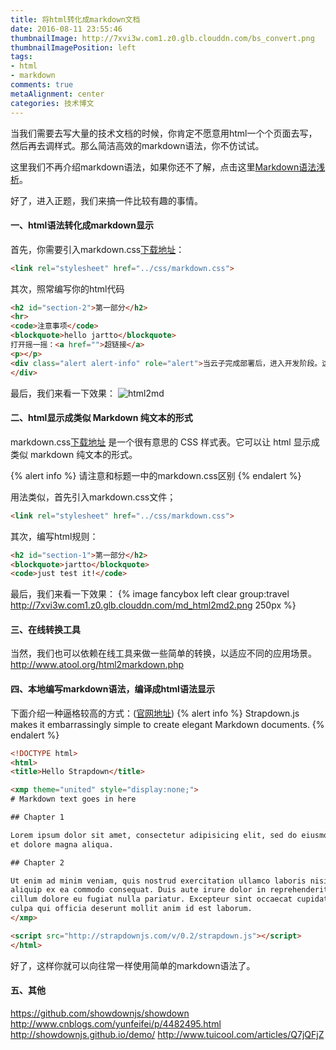 ```yaml
---
title: 将html转化成markdown文档
date: 2016-08-11 23:55:46
thumbnailImage: http://7xvi3w.com1.z0.glb.clouddn.com/bs_convert.png
thumbnailImagePosition: left
tags: 
- html
- markdown
comments: true
metaAlignment: center
categories: 技术博文
---
```

当我们需要去写大量的技术文档的时候，你肯定不愿意用html一个个页面去写，然后再去调样式。那么简洁高效的markdown语法，你不仿试试。
<!-- more -->
这里我们不再介绍markdown语法，如果你还不了解，点击这里[Markdown语法浅析](http://jartto.wang/2015/07/05/Comprehension-of-Markdown-Grammatical-Structure/)。

好了，进入正题，我们来搞一件比较有趣的事情。

#### 一、html语法转化成markdown显示
首先，你需要引入markdown.css[下载地址](https://github.com/mrcoles/markdown-css/blob/master/markdown.css)：
```html
<link rel="stylesheet" href="../css/markdown.css">
```
其次，照常编写你的html代码
```html
<h2 id="section-2">第一部分</h2>
<hr>
<code>注意事项</code>
<blockquote>hello jartto</blockquote>
打开摇一摇：<a href="">超链接</a>
<p></p>
<div class="alert alert-info" role="alert">当云子完成部署后，进入开发阶段。这里我们通常会有三个需求：获取云子设备的部署位置及相关配置的信息，批量修改云子设备的一些配置如UUID、功率、频率、密码等，检测配置是否正确。
</div>
```
最后，我们来看一下效果：
![html2md](http://7xvi3w.com1.z0.glb.clouddn.com/md_html2md.png)

#### 二、html显示成类似 Markdown 纯文本的形式
markdown.css[下载地址](http://mrcoles.com/demo/markdown-css/) 是一个很有意思的 CSS 样式表。它可以让 html 显示成类似 markdown 纯文本的形式。

{% alert info %}
请注意和标题一中的markdown.css区别
{% endalert %}

用法类似，首先引入markdown.css文件；
```html
<link rel="stylesheet" href="../css/markdown.css">
```
其次，编写html规则：
```html
<h2 id="section-1">第一部分</h2>
<blockquote>jartto</blockquote>
<code>just test it!</code>
```
最后，我们来看一下效果：
{% image fancybox left clear group:travel http://7xvi3w.com1.z0.glb.clouddn.com/md_html2md2.png 250px %}

#### 三、在线转换工具
当然，我们也可以依赖在线工具来做一些简单的转换，以适应不同的应用场景。
http://www.atool.org/html2markdown.php

#### 四、本地编写markdown语法，编译成html语法显示
下面介绍一种逼格较高的方式：([官网地址](http://strapdownjs.com))
{% alert info %}
Strapdown.js makes it embarrassingly simple to create elegant Markdown documents.
{% endalert %}
```html
<!DOCTYPE html>
<html>
<title>Hello Strapdown</title>

<xmp theme="united" style="display:none;">
# Markdown text goes in here

## Chapter 1

Lorem ipsum dolor sit amet, consectetur adipisicing elit, sed do eiusmod tempor incididunt ut labore
et dolore magna aliqua. 

## Chapter 2

Ut enim ad minim veniam, quis nostrud exercitation ullamco laboris nisi ut
aliquip ex ea commodo consequat. Duis aute irure dolor in reprehenderit in voluptate velit esse
cillum dolore eu fugiat nulla pariatur. Excepteur sint occaecat cupidatat non proident, sunt in
culpa qui officia deserunt mollit anim id est laborum.
</xmp>

<script src="http://strapdownjs.com/v/0.2/strapdown.js"></script>
</html>
```
好了，这样你就可以向往常一样使用简单的markdown语法了。

#### 五、其他
https://github.com/showdownjs/showdown
http://www.cnblogs.com/yunfeifei/p/4482495.html
http://showdownjs.github.io/demo/
http://www.tuicool.com/articles/Q7jQFjZ

